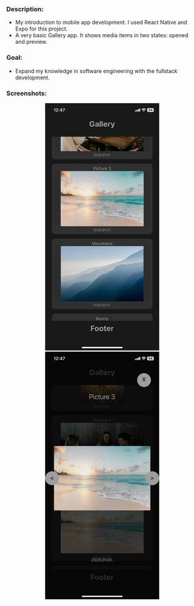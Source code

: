 ### Description:
- My introduction to mobile app development. I used React Native and Expo for this project.
- A very basic Gallery app. It shows media items in two states: opened and preview.

### Goal:
- Expand my knowledge in software engineering with the fullstack development.

### Screenshots:
  <p align="center">
    <img src="screenshots/screenshot1.jpg" alt="Screenshot" width="300">
    <img src="screenshots/screenshot2.jpg" alt="Screenshot" width="300">
  </p>
